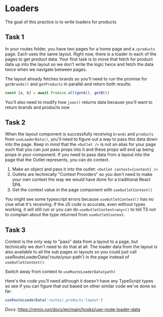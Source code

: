 # Loaders

The goal of this practice is to write loaders for products

## Task 1

In your routes folder, you have two pages for a home page and a `/products` page. Each uses the same layout. Right now, there is a loader in each of the pages to get product data. Your first task is to move that fetch for product data up into the layout so we don't write the logic twice and fetch the data twice when we navigate between pages.

The layout already fetches brands so you'll need to run the promise for `getBrands()` and `getProducts` in parallel and return both results:

```js
const [a, b] = await Promise.all(getA(), getB())
```

You'll also need to modify how `json()` returns data because you'll want to return brands and products now

## Task 2

When the layout component is successfully receiving `brands` and `products` from `useLoaderData()`, you'll need to figure out a way to pass this data down into the page. Keep in mind that the `<Outlet />` is not an alias for your page such that you can just pass props into it and these props will end up being props in your component. If you need to pass data from a layout into the page that the Outlet represents, you can do context.

1. Make an object and pass it into the outlet: `<Outlet context={context} />`
2. Outlets are technically "Context Providers" so you don't need to make your own context the way we would have done for a traditional React SPA.
3. Get the context value in the page component with `useOutletContext()`

You might see some typescript errors because `useOutletContext()` has no clue what it's receiving. If the JS code is accurate, even without types working, it will still run or you can do `useOutletContext<any>()` to tell TS not to complain about the type returned from `useOutletContext`.

## Task 3

Context is the only way to "pass" data from a layout to a page, but technically we don't need to do that at all. The loader data from the layout is also available to all the sub pages or layouts so you could just call useRouteLoaderData('route/your-path') in the page instead of `useOutletContext()`.

Switch away from context to `useRouteLoaderData(path)`

Here's the code you'll need although it doesn't have any TypeScript types so see if you can figure that out based on other similar code we've done so far:

```ts
useRouteLoaderData('routes/_products-layout')
```

Docs: https://remix.run/docs/en/main/hooks/use-route-loader-data
